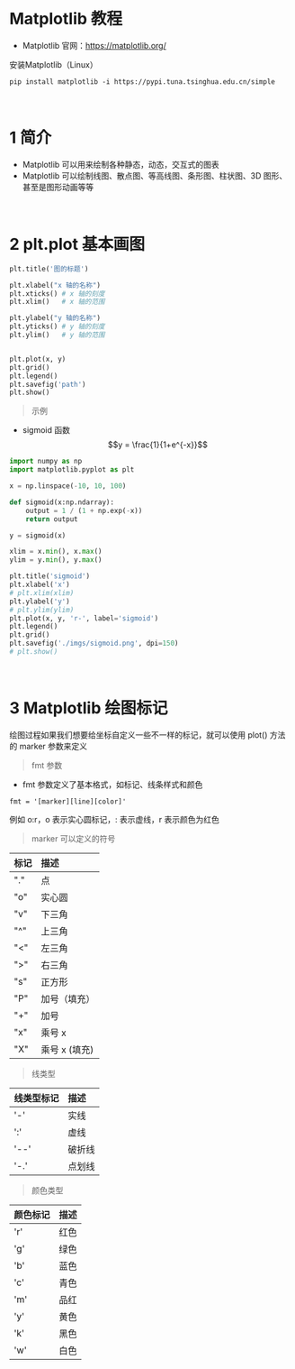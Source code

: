 &emsp;
# Matplotlib 教程

- Matplotlib 官网：https://matplotlib.org/

安装Matplotlib（Linux）
```
pip install matplotlib -i https://pypi.tuna.tsinghua.edu.cn/simple
```

&emsp;
# 1 简介
- Matplotlib 可以用来绘制各种静态，动态，交互式的图表
- Matplotlib 可以绘制线图、散点图、等高线图、条形图、柱状图、3D 图形、甚至是图形动画等等


&emsp;
# 2 plt.plot 基本画图

```py
plt.title('图的标题')

plt.xlabel("x 轴的名称")
plt.xticks() # x 轴的刻度
plt.xlim()   # x 轴的范围

plt.ylabel("y 轴的名称")
plt.yticks() # y 轴的刻度
plt.ylim()   # y 轴的范围


plt.plot(x, y)
plt.grid()
plt.legend()
plt.savefig('path')
plt.show()
```

>示例
- sigmoid 函数
    $$y = \frac{1}{1+e^{-x}}$$
```py
import numpy as np
import matplotlib.pyplot as plt

x = np.linspace(-10, 10, 100)

def sigmoid(x:np.ndarray):
    output = 1 / (1 + np.exp(-x))
    return output

y = sigmoid(x)

xlim = x.min(), x.max()
ylim = y.min(), y.max()

plt.title('sigmoid')
plt.xlabel('x')
# plt.xlim(xlim)
plt.ylabel('y')
# plt.ylim(ylim)
plt.plot(x, y, 'r-', label='sigmoid')
plt.legend()
plt.grid()
plt.savefig('./imgs/sigmoid.png', dpi=150)
# plt.show()
```


&emsp;
# 3 Matplotlib 绘图标记
绘图过程如果我们想要给坐标自定义一些不一样的标记，就可以使用 plot() 方法的 marker 参数来定义

>fmt 参数
- fmt 参数定义了基本格式，如标记、线条样式和颜色
```
fmt = '[marker][line][color]'
```
例如 o:r，o 表示实心圆标记，: 表示虚线，r 表示颜色为红色


>marker 可以定义的符号

标记	|描述
:--|:--
"."	|点
"o"	|实心圆
"v"	|下三角
"^"	|上三角
"<"	|左三角
">"	|右三角
"s"	|正方形
"P"	|加号（填充）
"+"	|加号
"x"	|乘号 x
"X"	|乘号 x (填充)


>线类型

线类型标记	|描述
:--|:--
'-'	|实线
':'	|虚线
'--'|	破折线
'-.'|	点划线

>颜色类型

颜色标记	|描述
:--|:--
'r'	|红色
'g'	|绿色
'b'	|蓝色
'c'	|青色
'm'	|品红
'y'	|黄色
'k'	|黑色
'w'	|白色


